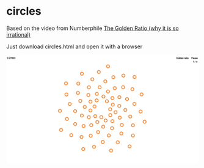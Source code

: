 # circles
Based on the video from Numberphile [The Golden Ratio (why it is so irrational)](https://www.youtube.com/watch?v=sj8Sg8qnjOg)

Just download circles.html and open it with a browser

![screenshot](https://raw.githubusercontent.com/nikitos569/circles/master/circles.png "Logo Title Text 1")
